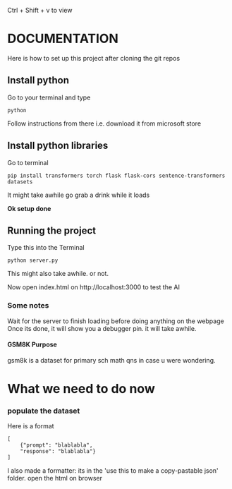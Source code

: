 Ctrl + Shift + v to view

# DOCUMENTATION
Here is how to set up this project after cloning the git repos

## Install python
Go to your terminal and type 
```
python
```
Follow instructions from there
i.e. download it from microsoft store


## Install python libraries
Go to terminal
```
pip install transformers torch flask flask-cors sentence-transformers datasets
```
It might take awhile go grab a drink while it loads

**Ok setup done**

## Running the project
Type this into the Terminal
```
python server.py
```
This might also take awhile. or not.

Now open index.html on http://localhost:3000 to test the AI

### Some notes
Wait for the server to finish loading before doing anything on the webpage
Once its done, it will show you a debugger pin. it will take awhile.

#### GSM8K Purpose
gsm8k is a dataset for primary sch math qns in case u were wondering.

# What we need to do now
### populate the dataset
Here is a format
```
[
    {"prompt": "blablabla",
    "response": "blablabla"}
]
```
I also made a formatter: its in the 
'use this to make a copy-pastable json' 
folder. open the html on browser